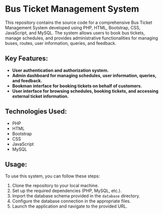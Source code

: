 # Bus Ticket Management System

This repository contains the source code for a comprehensive Bus Ticket Management System developed using PHP, HTML, Bootstrap, CSS, JavaScript, and MySQL. The system allows users to book bus tickets, manage schedules, and provides administrative functionalities for managing buses, routes, user information, queries, and feedback.

## Key Features:

- **User authentication and authorization system.**
- **Admin dashboard for managing schedules, user information, queries, and feedback.**
- **Bookman interface for booking tickets on behalf of customers.**
- **User interface for browsing schedules, booking tickets, and accessing external ticket information.**

## Technologies Used:

- PHP
- HTML
- Bootstrap
- CSS
- JavaScript
- MySQL

## Usage:

To use this system, you can follow these steps:
1. Clone the repository to your local machine.
2. Set up the required dependencies (PHP, MySQL, etc.).
3. Import the database schema provided in the `database` directory.
4. Configure the database connection in the appropriate files.
5. Launch the application and navigate to the provided URL.

